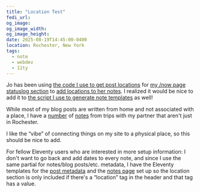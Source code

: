 ```yaml
---
title: "Location Test"
fedi_url: 
og_image: 
og_image_width: 
og_image_height: 
date: 2025-08-19T14:45:00-0400
location: Rochester, New York
tags:
  - note
  - webdev
  - 11ty
---
```


Jo has been using [the code I use to get post locations](https://github.com/reillypascal/personalsite-ssg/blob/fcec4c251b343b0e53f9f8d0dd2689f27c9cbf9c/status#L5) for [my /now page statuslog section](/now) to [add locations to her notes](https://dead.garden/notes/). I realized it would be nice to add it to [the script I use to generate note templates](https://github.com/reillypascal/personalsite-ssg/blob/main/note) as well!

While most of my blog posts are written from home and not associated with a place, I have a [number](/notes/2025/07/photoblog-natural-stone-bridge-caves/) of [notes](/notes/2025/07/powder-mills-usgs-gaging-station/) from trips with my partner that aren't just in Rochester.

I like the “vibe” of connecting things on my site to a physical place, so this should be nice to add.

<aside>

For fellow Eleventy users who are interested in more setup information: I don't want to go back and add dates to every note, and since I use the same partial for notes/blog posts/etc. metadata, I have the Eleventy templates for the [post metadata](https://github.com/reillypascal/personalsite-ssg/blob/3fe553d4a95abc48b8698ced35e4426510c84c3f/pages/_includes/partials/post-meta.liquid#L21) and the [notes page](https://github.com/reillypascal/personalsite-ssg/blob/3fe553d4a95abc48b8698ced35e4426510c84c3f/pages/notes.liquid#L40) set up so the location section is only included if there's a “location” tag in the header and that tag has a value.

</aside>
